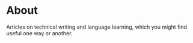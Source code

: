 # About

Articles on technical writing and language learning, which you might find useful one way or another.